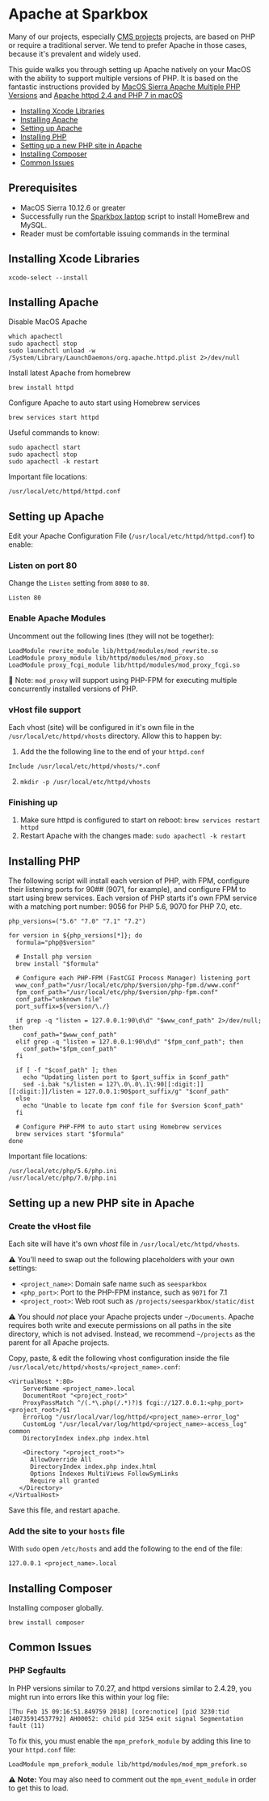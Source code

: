 
# Apache at Sparkbox

Many of our projects, especially [CMS projects](./cms) projects, are based on PHP or require a traditional server. We tend to prefer Apache in those cases, because it's prevalent and widely used.

This guide walks you through setting up Apache natively on your MacOS with the ability to support multiple versions of PHP. It is based on the fantastic instructions provided by [MacOS Sierra Apache Multiple PHP Versions](https://getgrav.org/blog/macos-sierra-apache-multiple-php-versions) and [Apache httpd 2.4 and PHP 7 in macOS](https://htr3n.github.io/2017/09/apache-httpd-php-macos/)

  * [Installing Xcode Libraries](#installing-xcode-libraries)
  * [Installing Apache](#installing-apache)
  * [Setting up Apache](#setting-up-apache)
  * [Installing PHP](#installing-php)
  * [Setting up a new PHP site in Apache](#setting-up-a-new-php-site-in-apache)
  * [Installing Composer](#installing-composer)
  * [Common Issues](#common-issues)

## Prerequisites

  * MacOS Sierra 10.12.6 or greater
  * Successfully run the [Sparkbox laptop](https://github.com/sparkbox/laptop) script to install HomeBrew and MySQL.
  * Reader must be comfortable issuing commands in the terminal

## Installing Xcode Libraries

    xcode-select --install

## Installing Apache

Disable MacOS Apache

    which apachectl
    sudo apachectl stop
    sudo launchctl unload -w /System/Library/LaunchDaemons/org.apache.httpd.plist 2>/dev/null

Install latest Apache from homebrew

    brew install httpd

Configure Apache to auto start using Homebrew services

    brew services start httpd

  Useful commands to know:

    sudo apachectl start
    sudo apachectl stop
    sudo apachectl -k restart

  Important file locations:

    /usr/local/etc/httpd/httpd.conf

## Setting up Apache

Edit your Apache Configuration File (`/usr/local/etc/httpd/httpd.conf`)
to enable:

### Listen on port 80
Change the `Listen` setting from `8080` to `80`. 

    Listen 80

### Enable Apache Modules
Uncomment out the following lines (they will not be together):

    LoadModule rewrite_module lib/httpd/modules/mod_rewrite.so
    LoadModule proxy_module lib/httpd/modules/mod_proxy.so
    LoadModule proxy_fcgi_module lib/httpd/modules/mod_proxy_fcgi.so

:memo: Note: `mod_proxy` will support using PHP-FPM for executing multiple
concurrently installed versions of PHP.

### vHost file support
Each vhost (site) will be configured in it's own file in the
`/usr/local/etc/httpd/vhosts` directory. Allow this to happen by:

  1. Add the the following line to the end of your `httpd.conf`

    Include /usr/local/etc/httpd/vhosts/*.conf

  2. `mkdir -p /usr/local/etc/httpd/vhosts`

### Finishing up

  1. Make sure httpd is configured to start on reboot: `brew services restart httpd`
  1. Restart Apache with the changes made: `sudo apachectl -k restart`

## Installing PHP

The following script will install each version of PHP, with FPM, configure
their listening ports for 90## (9071, for example), and configure
FPM to start using brew services. Each version of PHP starts it's own FPM
service with a matching port number: 9056 for PHP 5.6, 9070 for PHP 7.0, etc.

    php_versions=("5.6" "7.0" "7.1" "7.2")

    for version in ${php_versions[*]}; do
      formula="php@$version"

      # Install php version
      brew install "$formula"

      # Configure each PHP-FPM (FastCGI Process Manager) listening port
      www_conf_path="/usr/local/etc/php/$version/php-fpm.d/www.conf"
      fpm_conf_path="/usr/local/etc/php/$version/php-fpm.conf"
      conf_path="unknown file"
      port_suffix=${version/\./}

      if grep -q "listen = 127.0.0.1:90\d\d" "$www_conf_path" 2>/dev/null; then
        conf_path="$www_conf_path"
      elif grep -q "listen = 127.0.0.1:90\d\d" "$fpm_conf_path"; then
        conf_path="$fpm_conf_path"
      fi

      if [ -f "$conf_path" ]; then
        echo "Updating listen port to $port_suffix in $conf_path"
        sed -i.bak "s/listen = 127\.0\.0\.1\:90[[:digit:]][[:digit:]]/listen = 127.0.0.1:90$port_suffix/g" "$conf_path"
      else
        echo "Unable to locate fpm conf file for $version $conf_path"
      fi

      # Configure PHP-FPM to auto start using Homebrew services
      brew services start "$formula"
    done

Important file locations:

    /usr/local/etc/php/5.6/php.ini
    /usr/local/etc/php/7.0/php.ini

## Setting up a new PHP site in Apache

### Create the vHost file
Each site will have it's own _vhost_ file in `/usr/local/etc/httpd/vhosts`.

:warning: You’ll need to swap out the following placeholders with your own settings:

  * `<project_name>`: Domain safe name such as `seesparkbox`
  * `<php_port>`: Port to the PHP-FPM instance, such as `9071` for 7.1
  * `<project_root>`: Web root such as `/projects/seesparkbox/static/dist`

  :warning: You should _not_ place your Apache projects under `~/Documents`. Apache
  requires both write and execute permissions on all paths in the site directory,
  which is not advised. Instead, we recommend `~/projects` as the parent for all
  Apache projects.


Copy, paste, & edit the following vhost configuration inside the
file `/usr/local/etc/httpd/vhosts/<project_name>.conf`:

    <VirtualHost *:80>
        ServerName <project_name>.local
        DocumentRoot "<project_root>"
        ProxyPassMatch ^/(.*\.php(/.*)?)$ fcgi://127.0.0.1:<php_port><project_root>/$1
        ErrorLog "/usr/local/var/log/httpd/<project_name>-error_log"
        CustomLog "/usr/local/var/log/httpd/<project_name>-access_log" common
        DirectoryIndex index.php index.html

        <Directory "<project_root>">
          AllowOverride All
          DirectoryIndex index.php index.html
          Options Indexes MultiViews FollowSymLinks
          Require all granted
       </Directory>
    </VirtualHost>

Save this file, and restart apache.

### Add the site to your `hosts` file
With `sudo` open `/etc/hosts` and add the following to the end of the file:

    127.0.0.1 <project_name>.local

## Installing Composer

Installing composer globally.

    brew install composer

## Common Issues

### PHP Segfaults

In PHP versions similar to 7.0.27, and httpd versions similar to 2.4.29, you might run into errors like this within your log file:

    [Thu Feb 15 09:16:51.849759 2018] [core:notice] [pid 3230:tid 140735914537792] AH00052: child pid 3254 exit signal Segmentation fault (11)

To fix this, you must enable the `mpm_prefork_module` by adding this line to your `httpd.conf` file:

    LoadModule mpm_prefork_module lib/httpd/modules/mod_mpm_prefork.so

:warning: **Note:** You may also need to comment out the `mpm_event_module` in order to get this to load.
